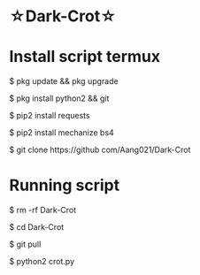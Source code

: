 # ☆Dark-Crot☆





# Install script termux
$ pkg update && pkg upgrade

$ pkg install python2 && git

$ pip2 install requests 

$ pip2 install mechanize bs4

$ git clone https://github com/Aang021/Dark-Crot

# Running script
$ rm -rf Dark-Crot

$ cd Dark-Crot

$ git pull

$ python2 crot.py
